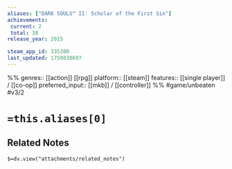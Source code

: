 ```yaml
---
aliases: ["DARK SOULS™ II: Scholar of the First Sin"]
achievements:
 current: 2
 total: 38
release_year: 2015

steam_app_id: 335300
last_updated: 1750038697
---
```

%%
genres:: [[action]] [[rpg]]
platform:: [[steam]]
features:: [[single player]] / [[co-op]]
preferred_input:: [[mkb]] / [[controller]]
%%
#game/unbeaten
#v3/2

# `=this.aliases[0]`
## Related Notes
`$=dv.view("attachments/related_notes")`